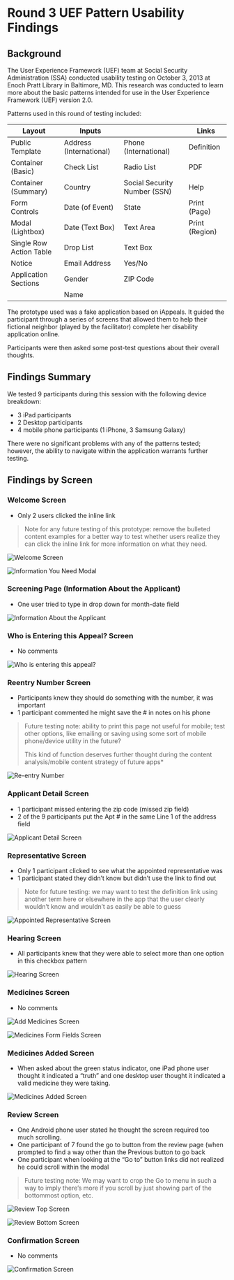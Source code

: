 # Round 3 UEF Pattern Usability Findings

## Background

The User Experience Framework (UEF) team at Social Security Administration (SSA) conducted usability testing on October 3, 2013 at Enoch Pratt Library in Baltimore, MD. This research was conducted to learn more about the basic patterns intended for use in the User Experience Framework (UEF) version 2.0.

Patterns used in this round of testing included:

| Layout  | Inputs  |   | Links  |
|---|---|---|---|
| Public Template  | Address (International)  | Phone (International)  | Definition  |
| Container (Basic)  | Check List | Radio List   | PDF  |
|  Container (Summary) | Country  | Social Security Number (SSN) | Help  |
|  Form Controls | Date (of Event)  | State  | Print (Page)  |
| Modal (Lightbox)  | Date (Text Box)  | Text Area  | Print (Region)  |
| Single Row Action Table  | Drop List  | Text Box  |   |
| Notice  | Email Address | Yes/No   |   |
| Application Sections  | Gender | ZIP Code  |   |
|   | Name |  |   |

The prototype used was a fake application based on iAppeals. It guided the participant through a series of screens that allowed them to help their fictional neighbor (played by the facilitator) complete her disability application online.

Participants were then asked some post-test questions about their overall thoughts.

## Findings Summary

We tested 9 participants during this session with the following device breakdown:

- 3 iPad participants
- 2 Desktop participants
- 4 mobile phone participants (1 iPhone, 3 Samsung Galaxy)

There were no significant problems with any of the patterns tested; however, the ability to navigate within the application warrants further testing.

## Findings by Screen

### Welcome Screen

- Only 2 users clicked the inline link

> Note for any future testing of this prototype: remove the bulleted content examples for a better way to test whether users realize they can click the inline link for more information on what they need.

![Welcome Screen](/screenshots/round-3/01-welcome.png)

![Information You Need Modal](/screenshots/round-3/02-welcome-modal.png)

### Screening Page (Information About the Applicant)

- One user tried to type in drop down for month-date field

![Information About the Applicant](/screenshots/round-3/03-screening.png)

### Who is Entering this Appeal? Screen

- No comments

![Who is entering this appeal?](/screenshots/round-3/04-entering-appeal.png)

### Reentry Number Screen

- Participants knew they should do something with the number, it was important
- 1 participant commented he might save the # in notes on his phone

> Future testing note: ability to print this page not useful for mobile; test other options, like emailing or saving using some sort of mobile phone/device utility in the future?
>
>This kind of function deserves further thought during the content analysis/mobile content strategy of future apps*

![Re-entry Number](/screenshots/round-3/05-re-entry-number.png)

### Applicant Detail Screen

- 1 participant missed entering the zip code (missed zip field)
- 2 of the 9 participants put the Apt # in the same Line 1 of the address field

![Applicant Detail Screen](/screenshots/round-3/06-applicant-detail.png)

### Representative Screen

- Only 1 participant clicked to see what the appointed representative was
- 1 participant stated they didn’t know but didn’t use the link to find out

> Note for future testing: we may want to test the definition link using another term here or elsewhere in the app that the user clearly wouldn’t know and wouldn’t as easily be able to guess

![Appointed Representative Screen](/screenshots/round-3/07-appointed-rep.png)

### Hearing Screen

- All participants knew that they were able to select more than one option in this checkbox pattern

![Hearing Screen](/screenshots/round-3/08-hearing.png)

### Medicines Screen

- No comments

![Add Medicines Screen](/screenshots/round-3/09-medicines1.png)

![Medicines Form Fields Screen](/screenshots/round-3/09-medicines2.png)

### Medicines Added Screen

- When asked about the green status indicator, one iPad phone user thought it indicated a “truth” and one desktop user thought it indicated a valid medicine they were taking.

![Medicines Added Screen](/screenshots/round-3/09-medicines3.png)

### Review Screen

- One Android phone user stated he thought the screen required too much scrolling.
- One participant of 7 found the go to button from the review page (when prompted to find a way other than the Previous button to go back
- One participant when looking at the “Go to” button links did not realized he could scroll within the modal

> Future testing note: We may want to crop the Go to menu in such a way to imply there’s more if you scroll by just showing part of the bottommost option, etc.

![Review Top Screen](/screenshots/round-3/10-summary1.png)

![Review Bottom Screen](/screenshots/round-3/10-summary2.png)

### Confirmation Screen

- No comments

![Confirmation Screen](/screenshots/round-3/11-success-notice.png)
